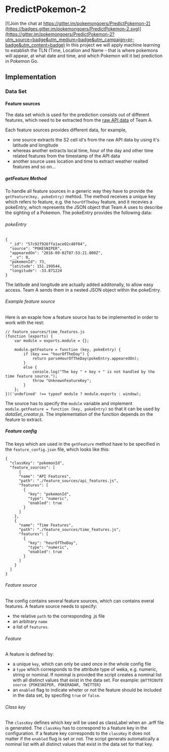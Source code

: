 # PredictPokemon-2

[![Join the chat at https://gitter.im/pokemongoers/PredictPokemon-2](https://badges.gitter.im/pokemongoers/PredictPokemon-2.svg)](https://gitter.im/pokemongoers/PredictPokemon-2?utm_source=badge&utm_medium=badge&utm_campaign=pr-badge&utm_content=badge)
In this project we will apply machine learning to establish the TLN (Time, Location and Name - that is where pokemons will appear, at what date and time, and which Pokemon will it be) prediction in Pokemon Go.


## Implementation
### Data Set
#### Feature sources
The data set which is used for the prediction consists out of different features, which need to be extracted from the [raw API data](http://pokedata.c4e3f8c7.svc.dockerapp.io:65014/doc/#api-PokemonSighting-GetAllSightings) of Team A.

Each feature sources provides different data, for example,
- one source extracts the S2 cell id's from the raw API data by using it's latitude and longitude
- whereas another extracts local time, hour of the day and other time related features from the timestamp of the API data
- another source uses location and time to extract weather realted features and so on...

##### getFeature Method
To handle all feature sources in a generic way they have to provide the `getFeature(key, pokeEntry)` mehtod. The method receives a unique key which refers to feature, e.g. the `hourOfTheDay` feature, and it recevies a pokeEntry, which represents the JSON object that Team A uses to describe the sighting of a Pokemon. The pokeEntry provides the following data:
###### pokeEntry
```
{
  "_id": "57c92f926ffa1ace02c48f04",
  "source": "POKESNIPER",
  "appearedOn": "2016-09-02T07:53:21.000Z",
  "__v": 0,
  "pokemonId": 73,
  "latitude": 151.199544,
  "longitude": -33.871224
}
```
The latitude and longitude are actually added additonally, to allow easy access. Team A sends them in a nested JSON object within the pokeEntry.
###### Example feature source
Here is an exaple how a feature source has to be implemented in order to work with the rest:
```
// feature_sources/time_features.js
(function (exports) {
    var module = exports.module = {};

    module.getFeature = function (key, pokeEntry) {
        if (key === "hourOfTheDay") {
            return parseHourOfTheDay(pokeEntry.appearedOn);
        }
        else {
            console.log("The key " + key + " is not handled by the time feature source.");
            throw "UnknownFeatureKey";
        }
    };
})('undefined' !== typeof module ? module.exports : window);
```
The source has to specify the `module` variable and implement `module.getFeature = function (key, pokeEntry)` so that it can be used by *dataSet_creator.js*. The implementation of the function depends on the feature to extract.
##### Feature config
The keys which are used in the `getFeature` method have to be specified in the `feature_config.json` file, which looks like this:
```
{
  "classKey": "pokemonId",
  "feature_sources": [
      {
      "name": "API Features",
      "path": "./feature_sources/api_features.js",
      "features": [
        {
          "key": "pokemonId",
          "type": "numeric",
          "enabled": true
        }
      ]
    },
    {
      "name": "Time Features",
      "path": "./feature_sources/time_features.js",
      "features": [
        {
          "key": "hourOfTheDay",
          "type": "numeric",
          "enabled": true
        }
      ]
    }
  ]
}
```
###### Feature source
The config contains several feature sources, which can contains everal features.
A feature source needs to specify:
- the relative `path` to the corresponding .js file
- an arbitrary `name`
- a list of `features`.
###### Feature
A feature is defined by:
- a unique `key`, which can only be used once in the whole config file
- a `type` which corresponds to the attribute type of weka, e.g. numeric, string or nominal. If nominal is provided the script creates a nominal list with all distinct values that exist in the data set. For example: `@ATTRIBUTE source {POKESNIPER, POKERADAR, TWITTER}`
- an `enabled` flag to indicate wheter or not the feature should be included in the data set, by specifing `true` or `false`.

###### Class key
The `classKey` defines which key will be used as classLabel when an .arff file is generated. The `classKey` has to correspond to a feature key in the configuration. If a feature key corresponds to the `classKey` it does not matter if the `enabled` flug is set or not. The script generats automatically a nominal list with all distinct values that exist in the data set for that key.